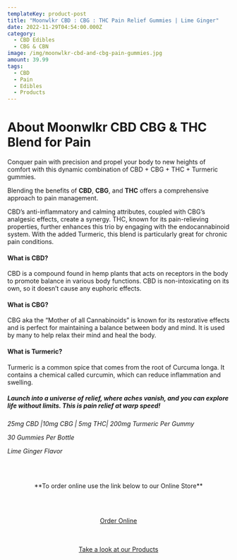 ```yaml
---
templateKey: product-post
title: "Moonwlkr CBD : CBG : THC Pain Relief Gummies | Lime Ginger"
date: 2022-11-29T04:54:00.000Z
category:
  - CBD Edibles
  - CBG & CBN
image: /img/moonwlkr-cbd-and-cbg-pain-gummies.jpg
amount: 39.99
tags:
  - CBD
  - Pain
  - Edibles
  - Products
---
```

# **About Moonwlkr CBD CBG & THC Blend for Pain**

Conquer pain with precision and propel your body to new heights of comfort with this dynamic combination of CBD + CBG + THC + Turmeric gummies. 

Blending the benefits of **CBD**, **CBG**, and **THC** offers a comprehensive approach to pain management. 

CBD’s anti-inflammatory and calming attributes, coupled with CBG’s analgesic effects, create a synergy. THC, known for its pain-relieving properties, further enhances this trio by engaging with the endocannabinoid system. With the added Turmeric, this blend is particularly great for chronic pain conditions.

#### **What is CBD?**

CBD is a compound found in hemp plants that acts on receptors in the body to promote balance in various body functions. CBD is non-intoxicating on its own, so it doesn’t cause any euphoric effects.

#### **What is CBG?**

CBG aka the “Mother of all Cannabinoids” is known for its restorative effects and is perfect for maintaining a balance between body and mind. It is used by many to help relax their mind and heal the body.

#### **What is Turmeric?**

Turmeric is a common spice that comes from the root of Curcuma longa. It contains a chemical called curcumin, which can reduce inflammation and swelling.

##### *Launch into a universe of relief, where aches vanish, and you can explore life without limits.* *This is pain relief at warp speed!*

*25mg CBD |10mg CBG | 5mg THC| 200mg Turmeric Per Gummy*

*30 Gummies Per Bottle*

*Lime Ginger Flavor*

<br><br>

<Center>

\*\*To order online use the link below to our Online Store\*\*

<br><br>

<Center><a class="link-view-more-products" target="_blank" href="https://capitalcbd.shop/product/cbd-face-cream-american-shaman/">Order Online</a></

<br><br><br>

<Center><a class="link-view-more-products" target="_blank" href="https://capitalamericanshaman.com/products">Take a look at our Products</a></Center>

<br><br>